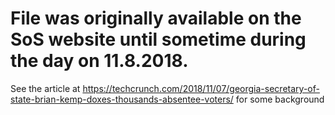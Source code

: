 # File was originally available on the SoS website until sometime during the day on 11.8.2018.

See the article at https://techcrunch.com/2018/11/07/georgia-secretary-of-state-brian-kemp-doxes-thousands-absentee-voters/ for some background


